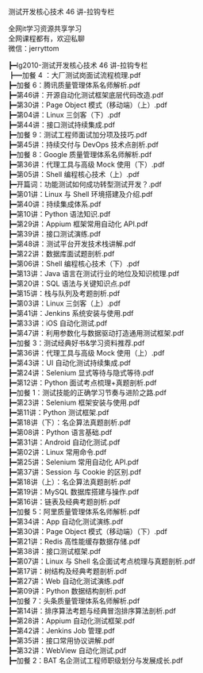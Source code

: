 测试开发核心技术 46 讲-拉钩专栏

全网it学习资源共享学习<br>全网课程都有，欢迎私聊<br>微信：jerryttom<br>

┣━lg2010-测试开发核心技术 46 讲-拉钩专栏<br> ┣━加餐 4 ：大厂测试岗面试流程梳理.pdf<br> ┣━加餐 6：腾讯质量管理体系名师解析.pdf<br> ┣━第46讲：开源自动化测试框架底层代码改造.pdf<br> ┣━第30讲：Page Object 模式（移动端）（上）.pdf<br> ┣━第04讲：Linux 三剑客（下）.pdf<br> ┣━第44讲：接口测试持续集成.pdf<br> ┣━加餐 9：测试工程师面试加分项及技巧.pdf<br> ┣━第45讲：持续交付与 DevOps 技术点剖析.pdf<br> ┣━加餐 8：Google 质量管理体系名师解析.pdf<br> ┣━第36讲：代理工具与高级 Mock 使用（下）.pdf<br> ┣━第05讲：Shell 编程核心技术（上）.pdf<br> ┣━开篇词：功能测试如何成功转型测试开发？.pdf<br> ┣━第01讲：Linux 与 Shell 环境搭建及介绍.pdf<br> ┣━第40讲：持续集成体系.pdf<br> ┣━第10讲：Python 语法知识.pdf<br> ┣━第29讲：Appium 框架常用自动化 API.pdf<br> ┣━第39讲：接口测试演练.pdf<br> ┣━第48讲：测试平台开发技术栈讲解.pdf<br> ┣━第22讲：数据库面试题剖析.pdf<br> ┣━第06讲：Shell 编程核心技术（下）.pdf<br> ┣━第13讲：Java 语言在测试行业的地位及知识梳理.pdf<br> ┣━第20讲：SQL 语法与关键知识点.pdf<br> ┣━第15讲：栈与队列及考题剖析.pdf<br> ┣━第03讲：Linux 三剑客（上）.pdf<br> ┣━第41讲：Jenkins 系统安装与使用.pdf<br> ┣━第33讲：iOS 自动化测试.pdf<br> ┣━第47讲：利用参数化与数据驱动打造通用测试框架.pdf<br> ┣━加餐 3：测试经典好书&amp;学习资料推荐.pdf<br> ┣━第36讲：代理工具与高级 Mock 使用（上）.pdf<br> ┣━第43讲：UI 自动化测试持续集成.pdf<br> ┣━第24讲：Selenium 显式等待与隐式等待.pdf<br> ┣━第12讲：Python 面试考点梳理+真题剖析.pdf<br> ┣━加餐 1：测试技能的正确学习节奏与进阶之路.pdf<br> ┣━第23讲：Selenium 框架安装与使用.pdf<br> ┣━第11讲：Python 测试框架.pdf<br> ┣━第18讲（下）：名企算法真题剖析.pdf<br> ┣━第08讲：Python 语言基础.pdf<br> ┣━第31讲：Android 自动化测试.pdf<br> ┣━第02讲：Linux 常用命令.pdf<br> ┣━第25讲：Selenium 常用自动化 API.pdf<br> ┣━第37讲：Session 与 Cookie 的区别.pdf<br> ┣━第18讲（上）：名企算法真题剖析.pdf<br> ┣━第19讲：MySQL 数据库搭建与操作.pdf<br> ┣━第16讲：链表及经典考题剖析.pdf<br> ┣━加餐 5：阿里质量管理体系名师解析.pdf<br> ┣━第34讲：App 自动化测试演练.pdf<br> ┣━第30讲：Page Object 模式（移动端）（下）.pdf<br> ┣━第21讲：Redis 高性能缓存数据存储.pdf<br> ┣━第38讲：接口测试框架.pdf<br> ┣━第07讲：Linux 与 Shell 名企面试考点梳理与真题剖析.pdf<br> ┣━第17讲：树结构及经典考题剖析.pdf<br> ┣━第27讲：Web 自动化测试演练.pdf<br> ┣━第09讲：Python 数据结构剖析.pdf<br> ┣━加餐 7：头条质量管理体系名师解析.pdf<br> ┣━第14讲：排序算法考题与经典冒泡排序算法剖析.pdf<br> ┣━第28讲：Appium 自动化测试框架.pdf<br> ┣━第42讲：Jenkins Job 管理.pdf<br> ┣━第35讲：接口常用协议讲解.pdf<br> ┣━第32讲：WebView 自动化测试.pdf<br> ┣━加餐 2：BAT 名企测试工程师职级划分与发展成长.pdf